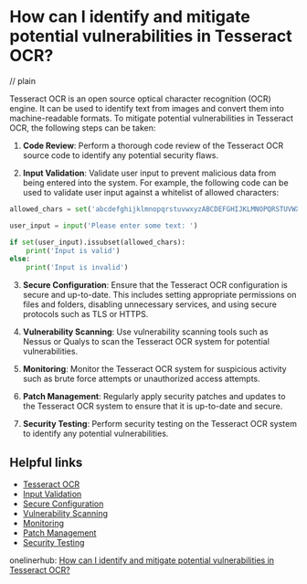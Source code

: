 # How can I identify and mitigate potential vulnerabilities in Tesseract OCR?
// plain

Tesseract OCR is an open source optical character recognition (OCR) engine. It can be used to identify text from images and convert them into machine-readable formats. To mitigate potential vulnerabilities in Tesseract OCR, the following steps can be taken:

1. **Code Review**: Perform a thorough code review of the Tesseract OCR source code to identify any potential security flaws.

2. **Input Validation**: Validate user input to prevent malicious data from being entered into the system. For example, the following code can be used to validate user input against a whitelist of allowed characters:

```python
allowed_chars = set('abcdefghijklmnopqrstuvwxyzABCDEFGHIJKLMNOPQRSTUVWXYZ1234567890 ')

user_input = input('Please enter some text: ')

if set(user_input).issubset(allowed_chars):
    print('Input is valid')
else:
    print('Input is invalid')
```

3. **Secure Configuration**: Ensure that the Tesseract OCR configuration is secure and up-to-date. This includes setting appropriate permissions on files and folders, disabling unnecessary services, and using secure protocols such as TLS or HTTPS.

4. **Vulnerability Scanning**: Use vulnerability scanning tools such as Nessus or Qualys to scan the Tesseract OCR system for potential vulnerabilities.

5. **Monitoring**: Monitor the Tesseract OCR system for suspicious activity such as brute force attempts or unauthorized access attempts.

6. **Patch Management**: Regularly apply security patches and updates to the Tesseract OCR system to ensure that it is up-to-date and secure.

7. **Security Testing**: Perform security testing on the Tesseract OCR system to identify any potential vulnerabilities.

## Helpful links
- [Tesseract OCR](https://github.com/tesseract-ocr/tesseract)
- [Input Validation](https://en.wikipedia.org/wiki/Input_validation)
- [Secure Configuration](https://searchsecurity.techtarget.com/definition/secure-configuration)
- [Vulnerability Scanning](https://www.qualys.com/products/vulnerability-management/vulnerability-scanning/)
- [Monitoring](https://en.wikipedia.org/wiki/Network_monitoring)
- [Patch Management](https://en.wikipedia.org/wiki/Patch_management)
- [Security Testing](https://en.wikipedia.org/wiki/Security_testing)

onelinerhub: [How can I identify and mitigate potential vulnerabilities in Tesseract OCR?](https://onelinerhub.com/tesseract-ocr/how-can-i-identify-and-mitigate-potential-vulnerabilities-in-tesseract-ocr)